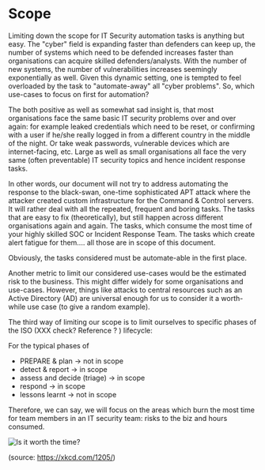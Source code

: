 # Scope

Limiting down the scope for IT Security automation tasks is anything but easy. The "cyber" field is expanding faster than defenders can keep up, the number of systems which need to be defended increases faster than organisations can acquire skilled defenders/analysts. With the number of new systems,  the number of vulnerabilities increases seemingly exponentially as well. Given this dynamic setting, one is tempted to feel overloaded by the task to "automate-away" all "cyber problems". So, which use-cases to focus on first for automation?

The both positive as well as somewhat sad insight is, that most organisations face the same basic IT security problems over and over again: for example leaked credentials which need to be reset, or confirming with a user if he/she really logged in from a different country in the middle of the night. Or take weak passwords, vulnerable devices which are internet-facing, etc. Large as well as small organisations all face the very same (often preventable) IT security topics and hence incident response tasks.

In other words, our document will not try to address automating the response to the black-swan, one-time sophisticated  APT attack where the attacker created custom infrastructure for the Command & Control servers. It will rather deal with all the repeated, frequent and boring tasks. The tasks that are easy to fix (theoretically), but still happen across different organisations again and again. The tasks, which consume the most time of your highly skilled SOC or Incident Response Team. The tasks which create alert fatigue for them.... all those are in scope of this document.

Obviously, the tasks considered must be automate-able in the first place.



Another metric to limit our considered use-cases would be the estimated risk to the business. This might differ widely for some organisations and use-cases. However, things like attacks to central resources such as an Active Directory (AD) are universal enough for us to consider it a worth-while use case (to give a random example).



The third way of limiting our scope is to limit ourselves to specific phases of the ISO (XXX check? Reference ? ) lifecycle:

For the typical phases of

* PREPARE & plan →  not in scope
* detect & report → in scope
* assess and decide (triage) → in scope
* respond → in scope
* lessons learnt → not in scope

Therefore, we can say, we will focus on the areas which burn the most time for team members in an IT security team: risks to the biz and hours consumed.


![Is it worth the time?](https://xkcd.com/1205/)

(source: https://xkcd.com/1205/)
